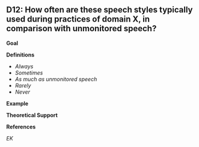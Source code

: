 ## D12: How often are these speech styles typically used during practices of domain X, in comparison with unmonitored speech? 

**Goal**



**Definitions**
- *Always*
- *Sometimes*
- *As much as unmonitored speech*
- *Rarely*
- *Never*


**Example**


**Theoretical Support**


**References**


*EK*

